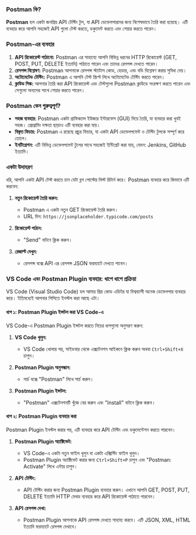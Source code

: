 ### Postman কি?

**Postman** হল একটা জনপ্রিয় API টেস্টিং টুল, যা API ডেভেলপারদের জন্য বিশেষভাবে তৈরি করা হয়েছে। এটি ব্যবহার করে আপনি সহজেই API গুলো টেস্ট করতে, ডকুমেন্ট করতে এবং শেয়ার করতে পারেন। 

### Postman-এর ব্যবহার

1. **API রিকোয়েস্ট পাঠানো:** Postman এর সাহায্যে আপনি বিভিন্ন ধরনের HTTP রিকোয়েস্ট (GET, POST, PUT, DELETE ইত্যাদি) পাঠাতে পারেন এবং তাদের রেসপন্স দেখতে পারেন।
2. **রেসপন্স বিশ্লেষণ:** Postman আপনাকে রেসপন্স স্ট্যাটাস কোড, হেডার, এবং বডি বিশ্লেষণ করার সুবিধা দেয়।
3. **অটোমেটেড টেস্টিং:** Postman এ আপনি টেস্ট স্ক্রিপ্ট লিখে অটোমেটেড টেস্টিং করতে পারেন।
4. **ক্লাউড সিঙ্ক:** আপনার তৈরি করা API রিকোয়েস্ট এবং টেস্টগুলো Postman ক্লাউডে সংরক্ষণ করতে পারেন এবং সেগুলো অন্যদের সাথে শেয়ার করতে পারেন।

### Postman কেন গুরুত্বপূর্ণ?

- **সহজ ব্যবহার:** Postman একটা গ্রাফিক্যাল ইউজার ইন্টারফেস (GUI) দিয়ে তৈরি, যা ব্যবহার করা খুবই সহজ। প্রোগ্রামিং দক্ষতা ছাড়াও এটি ব্যবহার করা যায়।
- **বিস্তৃত ফিচার:** Postman এ রয়েছে প্রচুর ফিচার, যা একটা API ডেভেলপমেন্ট ও টেস্টিং টুলকে সম্পূর্ণ করে তোলে।
- **ইনটিগ্রেশন:** এটি বিভিন্ন ডেভেলপমেন্ট টুলের সাথে সহজেই ইন্টিগ্রেট করা যায়, যেমন: Jenkins, GitHub ইত্যাদি।

### একটা উদাহরণ

ধরি, আপনি একটা API টেস্ট করতে চান যেটা ব্লগ পোস্টের লিস্ট রিটার্ন করে। Postman ব্যবহার করে কিভাবে এটি করবেন:

1. **নতুন রিকোয়েস্ট তৈরি করুন:**
   - Postman এ একটা নতুন GET রিকোয়েস্ট তৈরি করুন।
   - URL দিন: `https://jsonplaceholder.typicode.com/posts`

2. **রিকোয়েস্ট পাঠান:**
   - "Send" বাটনে ক্লিক করুন।

3. **রেজাল্ট দেখুন:**
   - রেসপন্স বক্সে API এর রেসপন্স JSON ফরম্যাটে দেখতে পাবেন।

### VS Code এবং Postman Plugin ব্যবহার: ধাপে ধাপে প্রক্রিয়া

VS Code (Visual Studio Code) হল আমার প্রিয় কোড এডিটর যা বিশ্বব্যাপী অনেক ডেভেলপার ব্যবহার করে। ইতিমধ্যেই আপনার পিসিতে ইনস্টল করা আছে এটা। 

#### ধাপ ১: Postman Plugin ইন্সটল করা VS Code-এ
VS Code-এ Postman Plugin ইন্সটল করতে নিচের ধাপগুলো অনুসরণ করুন:

1. **VS Code খুলুন:**
    - VS Code খোলার পর, সাইডবার থেকে এক্সটেনশন আইকনে ক্লিক করুন অথবা `Ctrl+Shift+X` চাপুন।
    
2. **Postman Plugin অনুসন্ধান:**
    - সার্চ বক্সে "Postman" লিখে সার্চ করুন।

3. **Postman Plugin ইন্সটল:**
    - "Postman" এক্সটেনশনটি খুঁজে বের করুন এবং "Install" বাটনে ক্লিক করুন।

#### ধাপ ২: Postman Plugin ব্যবহার করা
Postman Plugin ইনস্টল করার পর, এটি ব্যবহার করে API টেস্টিং এবং ডকুমেন্টেশন করতে পারবেন।

1. **Postman Plugin অ্যাক্টিভেট:**
    - VS Code-এ একটা নতুন ফাইল খুলুন বা একটা এক্সিস্টিং ফাইল খুলুন।
    - Postman Plugin অ্যাক্টিভেট করার জন্য `Ctrl+Shift+P` চাপুন এবং "Postman: Activate" লিখে এন্টার চাপুন।

2. **API টেস্টিং:**
    - API টেস্টিং করার জন্য Postman Plugin ব্যবহার করুন। এখানে আপনি GET, POST, PUT, DELETE ইত্যাদি HTTP মেথড ব্যবহার করে API রিকোয়েস্ট পাঠাতে পারবেন।
    
3. **API রেসপন্স দেখা:**
    - Postman Plugin আপনাকে API রেসপন্স দেখতে সাহায্য করবে। এটি JSON, XML, HTML ইত্যাদি ফরম্যাটে রেসপন্স দেখাবে।
